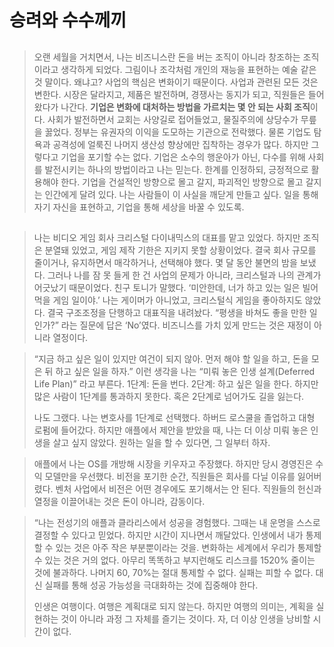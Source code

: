 # 승려와 수수께끼

## 
> 오랜 세월을 거치면서,
나는 비즈니스란 돈을 버는 조직이 아니라
창조하는 조직이라고 생각하게 되었다.
그림이나 조각처럼 개인의 재능을 표현하는 예술 같은 것 말이다.
왜냐고?
사업의 핵심은 변화이기 때문이다.
사업과 관련된 모든 것은 변한다.
시장은 달라지고, 제품은 발전하며, 경쟁사는 동지가 되고, 직원들은 들어왔다가 나간다.
**기업은 변화에 대처하는 방법을 가르치는 몇 안 되는 사회 조직**이다.
사회가 발전하면서 교회는 사양길로 접어들었고, 물질주의에 상당수가 무릎을 꿇었다.
정부는 유권자의 이익을 도모하는 기관으로 전락했다.
물론 기업도 탐욕과 공격성에 얼룩진 나머지 생산성 향상에만 집착하는 경우가 많다.
하지만 그렇다고 기업을 포기할 수는 없다.
기업은 소수의 행운아가 아닌, 다수를 위해 사회를 발전시키는 하나의 방법이라고 나는 믿는다.
한계를 인정하되, 긍정적으로 활용해야 한다.
기업을 건설적인 방향으로 몰고 갈지, 파괴적인 방향으로 몰고 갈지는 인간에게 달려 있다.
나는 사람들이 이 사실을 깨닫게 만들고 싶다.
일을 통해 자기 자신을 표현하고, 기업을 통해 세상을 바꿀 수 있도록.

##

> 나는 비디오 게임 회사 크리스털 다이내믹스의 대표를 맡고 있었다.
> 하지만 조직은 분열돼 있었고,
게임 제작 기한은 지키지 못할 상황이었다.
결국 회사 규모를 줄이거나, 유지하면서 매각하거나, 선택해야 했다.
몇 달 동안 불면의 밤을 보냈다.
그러나 나를 잠 못 들게 한 건 사업의 문제가 아니라, 크리스털과 나의 관계가 어긋났기 때문이었다.
친구 토니가 말했다.
‘미안한데, 너가 하고 있는 일은 빌어먹을 게임 일이야.’
나는 게이머가 아니었고,
크리스털식 게임을 좋아하지도 않았다.
결국 구조조정을 단행하고 대표직을 내려놨다.
“평생을 바쳐도 좋을 만한 일인가?”
라는 질문에 답은 ‘No’였다.
비즈니스를 가치 있게 만드는 것은 재정이 아니라 열정이다.

> “지금 하고 싶은 일이 있지만 여건이 되지 않아.
먼저 해야 할 일을 하고, 돈을 모은 뒤 하고 싶은 일을 하자.”
이런 생각을 나는
“미뤄 놓은 인생 설계(Deferred Life Plan)” 라고 부른다.
1단계: 돈을 번다.
2단계: 하고 싶은 일을 한다.
하지만 많은 사람이 1단계를 통과하지 못한다.
혹은 2단계로 넘어가도 길을 잃는다.
>
> 나도 그랬다.
나는 변호사를 1단계로 선택했다.
하버드 로스쿨을 졸업하고 대형 로펌에 들어갔다.
하지만 애플에서 제안을 받았을 때,
나는 더 이상 미뤄 놓은 인생을 살고 싶지 않았다.
원하는 일을 할 수 있다면,
그 일부터 하자.

> 애플에서 나는 OS를 개방해 시장을 키우자고 주장했다.
하지만 당시 경영진은 수익 모델만을 우선했다.
비전을 포기한 순간, 직원들은 회사를 다닐 이유를 잃어버렸다.
벤처 사업에서 비전은 어떤 경우에도 포기해서는 안 된다.
직원들의 헌신과 열정을 이끌어내는 것은 돈이 아니라, 감동이다.

> “나는 전성기의 애플과 클라리스에서 성공을 경험했다.
그때는 내 운명을 스스로 결정할 수 있다고 믿었다.
하지만 시간이 지나면서 깨달았다.
인생에서 내가 통제할 수 있는 것은 아주 작은 부분뿐이라는 것을.
변화하는 세계에서 우리가 통제할 수 있는 것은 거의 없다.
아무리 똑똑하고 부지런해도 리스크를 1520% 줄이는 것에 불과하다.
나머지 60, 70%는 절대 통제할 수 없다.
실패는 피할 수 없다.
대신 실패를 통해 성공 가능성을 극대화하는 것에 집중해야 한다.
> 
> 인생은 여행이다.
여행은 계획대로 되지 않는다.
하지만 여행의 의미는, 계획을 실현하는 것이 아니라 과정 그 자체를 즐기는 것이다.
자,
더 이상 인생을 낭비할 시간이 없다.